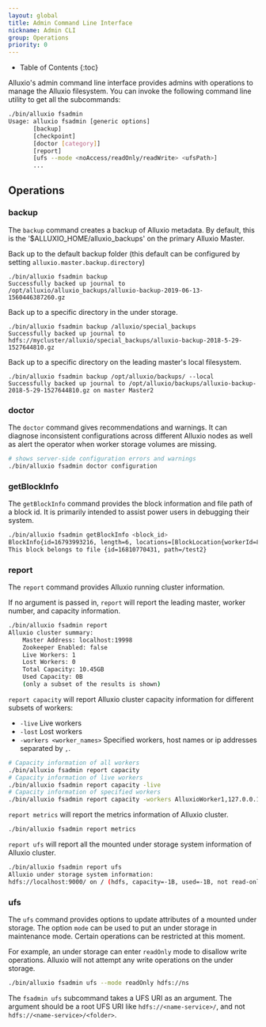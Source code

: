 ```yaml
---
layout: global
title: Admin Command Line Interface
nickname: Admin CLI
group: Operations
priority: 0
---
```


* Table of Contents
{:toc}

Alluxio's admin command line interface provides admins with operations to manage the Alluxio filesystem.
You can invoke the following command line utility to get all the subcommands:

```bash
./bin/alluxio fsadmin
Usage: alluxio fsadmin [generic options]
       [backup]
       [checkpoint]
       [doctor [category]]
       [report]
       [ufs --mode <noAccess/readOnly/readWrite> <ufsPath>]
       ...
```

## Operations

### backup

The `backup` command creates a backup of Alluxio metadata. By default, this is the '$ALLUXIO_HOME/alluxio_backups'
on the primary Alluxio Master.

Back up to the default backup folder (this default can be configured by setting `alluxio.master.backup.directory`)
```
./bin/alluxio fsadmin backup
Successfully backed up journal to /opt/alluxio/alluxio_backups/alluxio-backup-2019-06-13-1560446387260.gz
```
Back up to a specific directory in the under storage.
```
./bin/alluxio fsadmin backup /alluxio/special_backups
Successfully backed up journal to hdfs://mycluster/alluxio/special_backups/alluxio-backup-2018-5-29-1527644810.gz
```
Back up to a specific directory on the leading master's local filesystem.
```
./bin/alluxio fsadmin backup /opt/alluxio/backups/ --local
Successfully backed up journal to /opt/alluxio/backups/alluxio-backup-2018-5-29-1527644810.gz on master Master2
```

### doctor

The `doctor` command gives recommendations and warnings. It can diagnose inconsistent configurations
across different Alluxio nodes as well as alert the operator when worker storage volumes are missing.

```bash
# shows server-side configuration errors and warnings
./bin/alluxio fsadmin doctor configuration
```

### getBlockInfo

The `getBlockInfo` command provides the block information and file path of a block id.
It is primarily intended to assist power users in debugging their system.

```bash
./bin/alluxio fsadmin getBlockInfo <block_id>
BlockInfo{id=16793993216, length=6, locations=[BlockLocation{workerId=8265394007253444396, address=WorkerNetAddress{host=local-mbp, rpcPort=29999, dataPort=29999, webPort=30000, domainSocketPath=, tieredIdentity=TieredIdentity(node=local-mbp, rack=null)}, tierAlias=MEM, mediumType=MEM}]}
This block belongs to file {id=16810770431, path=/test2}
```

### report

The `report` command provides Alluxio running cluster information.

If no argument is passed in, `report` will report the leading master, worker number, and capacity information.

```bash
./bin/alluxio fsadmin report
Alluxio cluster summary:
    Master Address: localhost:19998
    Zookeeper Enabled: false
    Live Workers: 1
    Lost Workers: 0
    Total Capacity: 10.45GB
    Used Capacity: 0B
    (only a subset of the results is shown)
```

`report capacity` will report Alluxio cluster capacity information for different subsets of workers:
* `-live` Live workers
* `-lost` Lost workers
* `-workers <worker_names>` Specified workers, host names or ip addresses separated by `,`.

```bash
# Capacity information of all workers
./bin/alluxio fsadmin report capacity
# Capacity information of live workers
./bin/alluxio fsadmin report capacity -live
# Capacity information of specified workers
./bin/alluxio fsadmin report capacity -workers AlluxioWorker1,127.0.0.1
```

`report metrics` will report the metrics information of Alluxio cluster.

```bash
./bin/alluxio fsadmin report metrics
```

`report ufs` will report all the mounted under storage system information of Alluxio cluster.

```bash
./bin/alluxio fsadmin report ufs
Alluxio under storage system information:
hdfs://localhost:9000/ on / (hdfs, capacity=-1B, used=-1B, not read-only, not shared, properties={})
```

### ufs

The `ufs` command provides options to update attributes of a mounted under storage. The option `mode` can be used
to put an under storage in maintenance mode. Certain operations can be restricted at this moment.

For example, an under storage can enter `readOnly` mode to disallow write operations. Alluxio will not attempt any
write operations on the under storage.

```bash
./bin/alluxio fsadmin ufs --mode readOnly hdfs://ns
```

The `fsadmin ufs` subcommand takes a UFS URI as an argument. The argument should be a root
UFS URI like `hdfs://<name-service>/`, and not `hdfs://<name-service>/<folder>`.
